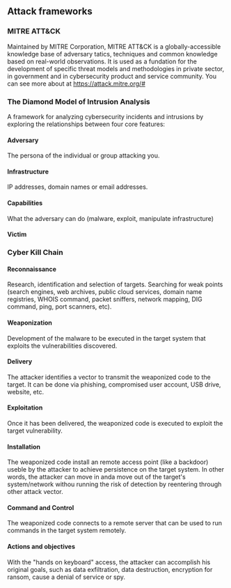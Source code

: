 ## Attack frameworks
### MITRE ATT&CK
Maintained by MITRE Corporation, MITRE ATT&CK is a globally-accessible knowledge base of adversary tatics, techniques and common knowledge based on real-world observations. It is used as a fundation for the development of specific threat models and methodologies in private sector, in government and in cybersecurity product and service community. You can see more about at https://attack.mitre.org/# 
### The Diamond Model of Intrusion Analysis
A framework for analyzing cybersecurity incidents and intrusions by exploring the relationships between four core features:
#### Adversary
The persona of the individual or group attacking you.
#### Infrastructure
IP addresses, domain names or email addresses.
#### Capabilities
What the adversary can do (malware, exploit, manipulate infrastructure)
#### Victim
### Cyber Kill Chain
#### Reconnaissance
Research, identification and selection of targets. Searching for weak points (search engines, web archives, public cloud services, domain name registries, WHOIS command, packet sniffers, network mapping, DIG command, ping, port scanners, etc).
#### Weaponization
Development of the malware to be executed in the target system that exploits the vulnerabilities discovered.
#### Delivery
The attacker identifies a vector to transmit the weaponized code to the target. It can be done via phishing, compromised user account, USB drive, website, etc.
#### Exploitation
Once it has been delivered, the weaponized code is executed to exploit the target vulnerability.
#### Installation
The weaponized code install an remote access point (like a backdoor) useble by the attacker to achieve persistence on the target system. In other words, the attacker can move in anda move out of the target's system/network withou running the risk of detection by reentering through other attack vector.
#### Command and Control
The weaponized code connects to a remote server that can be used to run commands in the target system remotely.
#### Actions and objectives
With the "hands on keyboard" access, the attacker can accomplish his original goals, such as data exfiltration, data destruction, encryption for ransom, cause a denial of service or spy.

